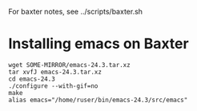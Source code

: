 For baxter notes, see ../scripts/baxter.sh


# Installing emacs on Baxter

    wget SOME-MIRROR/emacs-24.3.tar.xz
    tar xvfJ emacs-24.3.tar.xz
	cd emacs-24.3
	./configure --with-gif=no
	make
	alias emacs="/home/ruser/bin/emacs-24.3/src/emacs"
	


